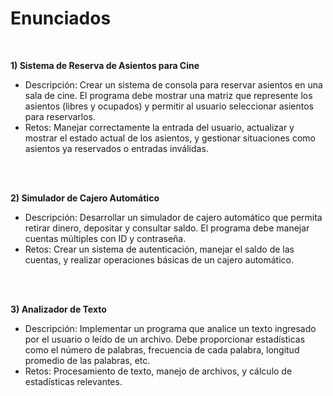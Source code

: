 # Enunciados

<br>

**1) Sistema de Reserva de Asientos para Cine**
   - Descripción: Crear un sistema de consola para reservar asientos en una sala de cine. El programa debe mostrar una matriz que represente los asientos (libres y ocupados) y permitir al usuario seleccionar asientos para reservarlos.
   - Retos: Manejar correctamente la entrada del usuario, actualizar y mostrar el estado actual de los asientos, y gestionar situaciones como asientos ya reservados o entradas inválidas.

<br>
<br>
     
**2) Simulador de Cajero Automático**
   - Descripción: Desarrollar un simulador de cajero automático que permita retirar dinero, depositar y consultar saldo. El programa debe manejar cuentas múltiples con ID y contraseña.
   - Retos: Crear un sistema de autenticación, manejar el saldo de las cuentas, y realizar operaciones básicas de un cajero automático.

<br>
<br>

**3) Analizador de Texto** 
   - Descripción: Implementar un programa que analice un texto ingresado por el usuario o leí­do de un archivo. Debe proporcionar estadí­sticas como el número de palabras, frecuencia de cada palabra, longitud promedio de las palabras, etc.
   - Retos: Procesamiento de texto, manejo de archivos, y cálculo de estadísticas relevantes.
